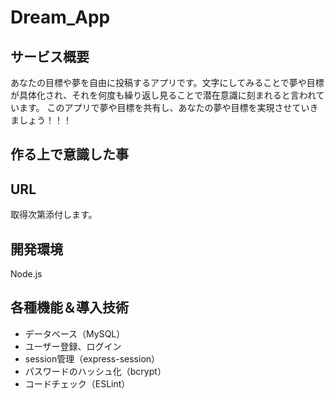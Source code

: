 # Dream_App
## サービス概要
あなたの目標や夢を自由に投稿するアプリです。文字にしてみることで夢や目標が具体化され、それを何度も繰り返し見ることで潜在意識に刻まれると言われています。
このアプリで夢や目標を共有し、あなたの夢や目標を実現させていきましょう！！！
## 作る上で意識した事
## URL
取得次第添付します。
## 開発環境
Node.js
## 各種機能＆導入技術
- データベース（MySQL）
- ユーザー登録、ログイン
- session管理（express-session）
- パスワードのハッシュ化（bcrypt）
- コードチェック（ESLint）
